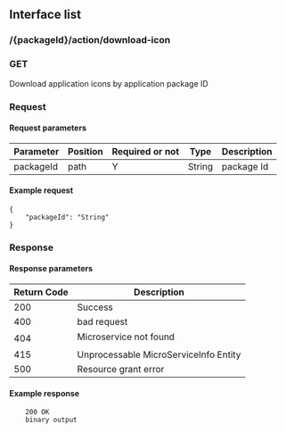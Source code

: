 ## Interface list

### /{packageId}/action/download-icon
### GET
Download application icons by application package ID
### Request
#### Request parameters
|Parameter |Position | Required or not | Type |Description|
|-----|-----|----|------|-----|
|packageId | path |Y| String | package Id |

#### Example request
```
{
    "packageId": "String"
}
```

### Response
#### Response parameters
|Return Code |Description|
|-----|-----|
|200 | Success |
|400 | bad request |
|404 | Microservice not found |
|415 | Unprocessable MicroServiceInfo Entity  |
|500 | Resource grant error |

#### Example response
```
    200 OK
    binary output
```
